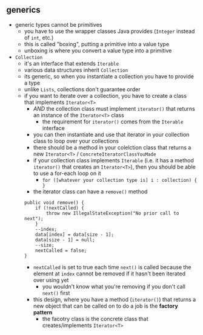 ## generics
- generic types cannot be primitives
    - you have to use the wrapper classes Java provides (`Integer` instead of `int`, etc.)
    - this is called "boxing", putting a primitive into a value type
    - unboxing is where you convert a value type into a primitive
- `Collection`
    - it's an interface that extends `Iterable`
    - various data structures inherit `Collection`
    - its generic, so when you instantiate a collection you have to provide a type
    - unlike `Lists`, collections don't guarantee order
    - if you want to iterate over a collection, you have to create a class that implements `Iterator<T>`
        - _AND_ the collection class must implement `iterator()` that returns an instance of the `Iterator<T>` class
            - the requirement for `iterator()` comes from the `Iterable` interface
        - you can then instantiate and use that iterator in your collection class to loop over your collections
        - there should be a method in your colelction class that returns a new `Iterator<T>` / `ConcreteIteratorClassYouMade`
        - if your collection class implements `Iterable` (i.e. it has a method `iterator()` that creates an `Iterator<T>`), then you should be able to use a for-each loop on it
            - `for ([whatever your collection type is] i : collection) { }`
        - the iterator class can have a `remove()` method
        ```
        public void remove() {
            if (!nextCalled) {
                throw new IllegalStateException("No prior call to next");
            }
            --index;
            data[index] = data[size - 1];
            data[size - 1] = null;
            --size;
            nextCalled = false;
        }
        ```
        - `nextCalled` is set to true each time `next()` is called because the element at `index` cannot be removed if it hasn't been iterated over using yet
            - you wouldn't know what you're removing if you don't call `next()` first
        - this design, where you have a method (`iterator()`) that returns a new object that can be called on to do a job is the **factory pattern**
            - the facotry class is the concrete class that creates/implements `Iterator<T>`

